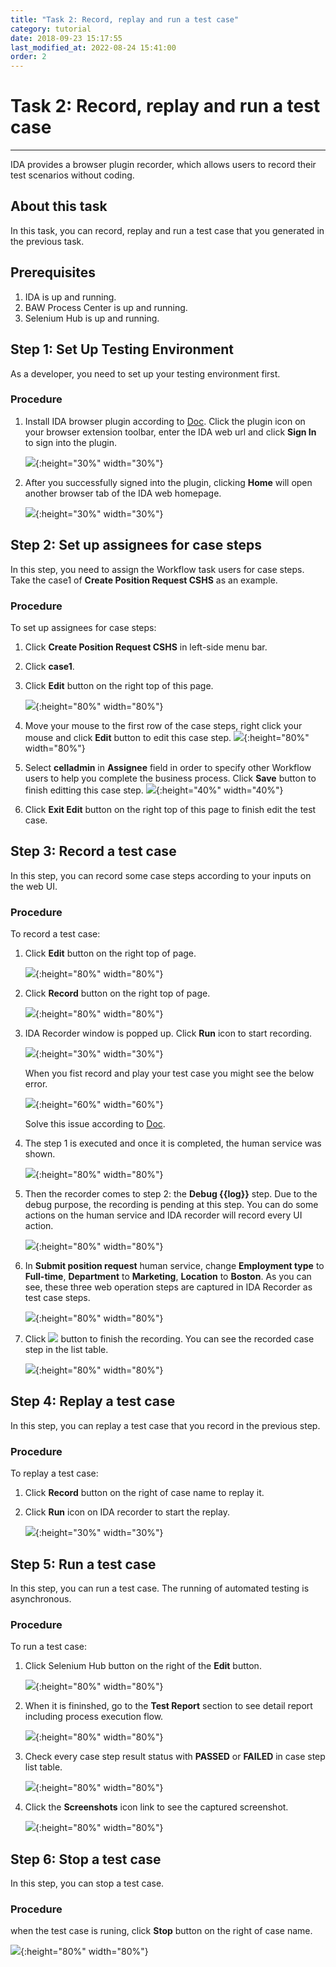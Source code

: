 ```yaml
---
title: "Task 2: Record, replay and run a test case"
category: tutorial
date: 2018-09-23 15:17:55
last_modified_at: 2022-08-24 15:41:00
order: 2
---
```


# Task 2: Record, replay and run a test case
***

IDA provides a browser plugin recorder, which allows users to record their test scenarios without coding.

## About this task

  In this task, you can record, replay and run a test case that you generated in the previous task.

## Prerequisites

1. IDA is up and running.
2. BAW Process Center is up and running.
3. Selenium Hub is up and running.

## Step 1: Set Up Testing Environment
As a developer, you need to set up your testing environment first.

### Procedure

1. Install IDA browser plugin according to [Doc](https://sdc-china.github.io/IDA-doc/installation/installation-ida-installing.html#step-3-installing-ida-browser-plug-in). Click the plugin icon on your browser extension toolbar, enter the IDA web url and click **Sign In** to sign into the plugin.

   ![][plugin_login]{:height="30%" width="30%"}

2. After you successfully signed into the plugin, clicking **Home** will open another browser tab of the IDA web homepage.

   ![][plugin_login_success]{:height="30%" width="30%"}


## Step 2: Set up assignees for case steps

  In this step, you need to assign the Workflow task users for case steps. Take the case1 of **Create Position Request CSHS** as an example.
  
### Procedure

To set up assignees for case steps:

 1. Click **Create Position Request CSHS** in left-side menu bar.
 
 2. Click **case1**.
 
 3. Click **Edit** button on the right top of this page.
 
    ![][test_case_step_table]{:height="80%" width="80%"}
 
 4. Move your mouse to the first row of the case steps, right click your mouse and click **Edit** button to edit this case step.
    ![][test_case_step_edit_button]{:height="80%" width="80%"}
 
 5. Select **celladmin** in **Assignee** field in order to specify other Workflow users to help you complete the business process. Click **Save** button to finish editting this case step.
    ![][assign_bpm_user]{:height="40%" width="40%"}
 
 6. Click **Exit Edit** button on the right top of this page to finish edit the test case.
 
 
## Step 3: Record a test case

  In this step, you can record some case steps according to your inputs on the web UI.
 
### Procedure 

To record a test case: 

  1. Click **Edit** button on the right top of page.
  
     ![][test_case_step_table]{:height="80%" width="80%"}
  
  2. Click **Record**  button on the right top of page.
  
     ![][test_case_step_table2]{:height="80%" width="80%"}
     
  3. IDA Recorder window is popped up. Click **Run** icon to start recording. 
     
     ![][ida_recorder]{:height="30%" width="30%"}

     When you fist record and play your test case you might see the below error.

     ![][test_record_issue]{:height="60%" width="60%"}
   
	  Solve this issue according to [Doc](https://sdc-china.github.io/IDA-doc/installation/installation-ida-installing.html#self-signed-ssl-certificates-installation).

  4. The step 1 is executed and once it is completed, the human service was shown.
     
     ![][test_record_page]{:height="80%" width="80%"}
  
  5. Then the recorder comes to step 2: the **Debug \{\{log\}\}** step. Due to the debug purpose, the recording is pending at this step. You can do some actions on the human service and IDA recorder will record every UI action.
   
     ![][test_case_record_plugin]{:height="80%" width="80%"}
  
  6. In **Submit position request** human service, change **Employment type** to **Full-time**, **Department** to **Marketing**, **Location** to **Boston**. As you can see, these three web operation steps are captured in IDA Recorder as test case steps.
  
      ![][test_case_record_plugin2]{:height="80%" width="80%"}
  
  7. Click ![][test_record_stop] button to finish the recording. You can see the recorded case step in the list table.
  
     ![][test_record_steps]{:height="80%" width="80%"}
  
## Step 4: Replay a test case

  In this step, you can replay a test case that you record in the previous step.
 
### Procedure 

  To replay a test case:

  1. Click **Record** button on the right of case name to replay it.
  
  2. Click **Run** icon on IDA recorder to start the replay.

     ![][tutorial_click_run_button]{:height="30%" width="30%"}
    
## Step 5: Run a test case

   In this step, you can run a test case. The running of automated testing is asynchronous.
   
### Procedure

To run a test case:

 1. Click Selenium Hub button on the right of the **Edit** button.

    ![][click_run_case_button]{:height="80%" width="80%"}
  
 2. When it is fininshed, go to the **Test Report** section to see detail report including process execution flow.  

    ![][tutorial_go_to_test_report]{:height="80%" width="80%"}

 3. Check every case step result status with **PASSED** or **FAILED** in case step list table. 

    ![][tutorial_running_result]{:height="80%" width="80%"}
 
 4. Click the **Screenshots** icon link to see the captured screenshot.
  
    ![][tutorial_case_screenshot]{:height="80%" width="80%"}

## Step 6: Stop a test case

   In this step, you can stop a test case.   
   
### Procedure

when the test case is runing, click **Stop** button on the right of case name.

![][tutorial_case_stop_button]{:height="80%" width="80%"}

  
<!-- **[<Previous][2] [\| Next>][3]** -->
[plugin_login]: ../images/test/plugin_login.png
[plugin_login_success]: ../images/test/plugin_login_success.png
[test_case_step_edit_button]: ../images/test/test_case_step_edit_button.PNG
[test_case_step_table]: ../images/test/test_case_step_table.PNG
[assign_bpm_user]: ../images/test/assign_bpm_user.PNG
[test_case_step_table2]: ../images/test/test_case_step_table2.PNG
[ida_recorder]: ../images/test/ida_recorder.PNG
[tutorial_case_run_button]: ../images/tutorial/tutorial_case_run_button.PNG
[tutorial_case_stop_button]: ../images/tutorial/tutorial_case_stop.PNG
[tutorial_click_run_button]: ../images/tutorial/tutorial_click_run_button.PNG
[tutorial_running_result]: ../images/tutorial/tutorial_running_result.PNG
[tutorial_case_screenshot]: ../images/tutorial/tutorial_case_screenshot.PNG
[1]: ../test/test-record-and-replay-a-test-case.html
[2]: tutorial-create-a-test-project-and-generate-test-cases.html
[3]: tutorial-set-up-checkstyle.html
[test_case_step_table]: ../images/test/test_case_step_table.PNG
[test_case_record_resume]: ../images/test/test_case_record_resume.PNG
[test_case_record_plugin]: ../images/test/test_case_record_plugin.PNG
[test_case_record_plugin2]: ../images/test/test_case_record_plugin2.PNG
[test_record_stop]: ../images/test/test_record_stop.PNG
[test_record_steps]: ../images/test/test_record_steps.PNG
[test_case_record_button]: ../images/test/test_case_record_button.PNG
[test_record_page]: ../images/test/test_record_page.PNG
[test_record_issue]: ../images/tutorial/tuorial_recordissue.png
[click_run_case_button]: ../images/test/click_run_case_button.png
[tutorial_go_to_test_report]: ../images/tutorial/tutorial_go_to_test_report.PNG
